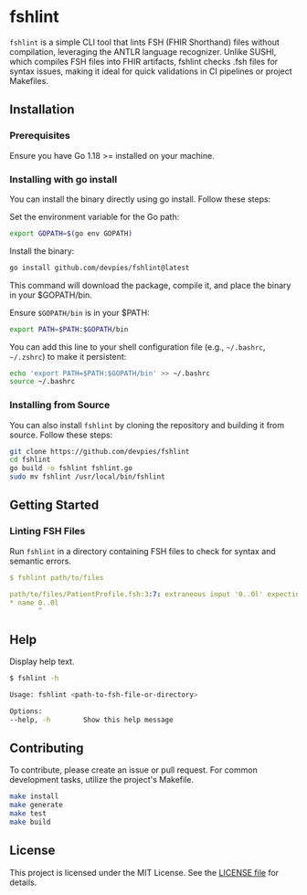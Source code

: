 # fshlint

`fshlint` is a simple CLI tool that lints FSH (FHIR Shorthand) files without compilation, leveraging the ANTLR language 
recognizer. Unlike SUSHI, which compiles FSH files into FHIR artifacts, fshlint checks .fsh files for syntax issues, 
making it ideal for quick validations in CI pipelines or project Makefiles.


## Installation
### Prerequisites
Ensure you have Go 1.18 >= installed on your machine.

### Installing with go install
You can install the binary directly using go install. Follow these steps:

Set the environment variable for the Go path:

```sh
export GOPATH=$(go env GOPATH)
````
Install the binary:

```sh
go install github.com/devpies/fshlint@latest
```
This command will download the package, compile it, and place the binary in your $GOPATH/bin.

Ensure `$GOPATH/bin` is in your $PATH:

```sh
export PATH=$PATH:$GOPATH/bin
```
You can add this line to your shell configuration file (e.g., `~/.bashrc`, `~/.zshrc`) to make it persistent:

```sh
echo 'export PATH=$PATH:$GOPATH/bin' >> ~/.bashrc
source ~/.bashrc
```

### Installing from Source
You can also install `fshlint` by cloning the repository and building it from source. Follow these steps:


```sh
git clone https://github.com/devpies/fshlint
cd fshlint
go build -o fshlint fshlint.go
sudo mv fshlint /usr/local/bin/fshlint
```

## Getting Started
### Linting FSH Files
Run `fshlint` in a directory containing FSH files to check for syntax and semantic errors.


```yaml
$ fshlint path/to/files

path/to/files/PatientProfile.fsh:3:7: extraneous input '0..0l' expecting {<EOF>, KW_ALIAS, KW_PROFILE, KW_EXTENSION, KW_INSTANCE, KW_INVARIANT, KW_VALUESET, KW_CODESYSTEM, KW_RULESET, KW_MAPPING, KW_LOGICAL, KW_RESOURCE}
* name 0..0l
       ^
```

## Help

Display help text.

```sh
$ fshlint -h

Usage: fshlint <path-to-fsh-file-or-directory>

Options:
--help, -h        Show this help message
```

## Contributing
To contribute, please create an issue or pull request. For common development tasks, utilize the project's Makefile.

```sh
make install
make generate
make test
make build
```

## License
This project is licensed under the MIT License. See the [LICENSE file](./LICENSE) for details.
